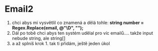 # Email2
1. chci abys mi vysvětlil co znamená a dělá tohle:  **string number = Regex.Replace(email, @"\D", "");**
2. Dál po tobě chci abys ten systém udělal pro víc emailů.... takže input nebude string, ale string[]
3. a až splníš krok 1. tak ti přidám, ještě jeden úkol

